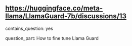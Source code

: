 ## https://huggingface.co/meta-llama/LlamaGuard-7b/discussions/13

contains_question: yes

question_part: How to fine tune Llama Guard